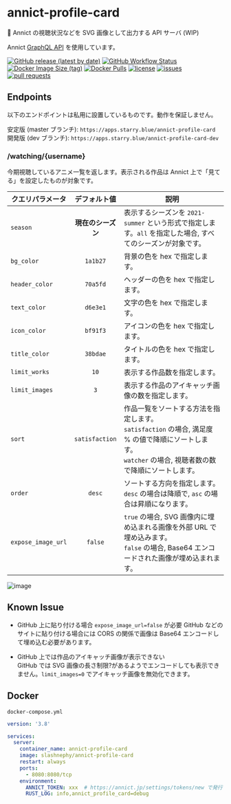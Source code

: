 # annict-profile-card
🔭 Annict の視聴状況などを SVG 画像として出力する API サーバ (WIP)

Annict [GraphQL API](https://developers.annict.jp/graphql-api) を使用しています。

[![GitHub release (latest by date)](https://img.shields.io/github/v/release/SlashNephy/annict-profile-card)](https://github.com/SlashNephy/annict-profile-card/releases)
[![GitHub Workflow Status](https://img.shields.io/github/workflow/status/SlashNephy/annict-profile-card/Docker)](https://hub.docker.com/r/slashnephy/annict-profile-card)
[![Docker Image Size (tag)](https://img.shields.io/docker/image-size/slashnephy/annict-profile-card/latest)](https://hub.docker.com/r/slashnephy/annict-profile-card)
[![Docker Pulls](https://img.shields.io/docker/pulls/slashnephy/annict-profile-card)](https://hub.docker.com/r/slashnephy/annict-profile-card)
[![license](https://img.shields.io/github/license/SlashNephy/annict-profile-card)](https://github.com/SlashNephy/annict-profile-card/blob/master/LICENSE)
[![issues](https://img.shields.io/github/issues/SlashNephy/annict-profile-card)](https://github.com/SlashNephy/annict-profile-card/issues)
[![pull requests](https://img.shields.io/github/issues-pr/SlashNephy/annict-profile-card)](https://github.com/SlashNephy/annict-profile-card/pulls)

## Endpoints

以下のエンドポイントは私用に設置しているものです。動作を保証しません。

安定版 (master ブランチ): `https://apps.starry.blue/annict-profile-card`  
開発版 (dev ブランチ): `https://apps.starry.blue/annict-profile-card-dev`

### /watching/{username}

今期視聴しているアニメ一覧を返します。表示される作品は Annict 上で「見てる」を設定したものが対象です。

|クエリパラメータ|デフォルト値|説明|
|---|:---:|---|
|`season`|**現在のシーズン**|表示するシーズンを `2021-summer` という形式で指定します。`all` を指定した場合, すべてのシーズンが対象です。|
|`bg_color`|`1a1b27`|背景の色を hex で指定します。|
|`header_color`|`70a5fd`|ヘッダーの色を hex で指定します。|
|`text_color`|`d6e3e1`|文字の色を hex で指定します。|
|`icon_color`|`bf91f3`|アイコンの色を hex で指定します。|
|`title_color`|`38bdae`|タイトルの色を hex で指定します。|
|`limit_works`|`10`| 表示する作品数を指定します。 |
|`limit_images`|`3`| 表示する作品のアイキャッチ画像の数を指定します。 |
|`sort`|`satisfaction`| 作品一覧をソートする方法を指定します。<br>`satisfaction` の場合, 満足度 % の値で降順にソートします。<br>`watcher` の場合, 視聴者数の数で降順にソートします。 |
|`order`|`desc`| ソートする方向を指定します。<br>`desc` の場合は降順で, `asc` の場合は昇順になります。|
|`expose_image_url`|`false`| `true` の場合, SVG 画像内に埋め込まれる画像を外部 URL で埋め込みます。<br>`false` の場合, Base64 エンコードされた画像が埋め込まれます。 |

![image](https://user-images.githubusercontent.com/7302150/153339724-98ebbd59-038e-4abe-89d2-d2ebf6eabb18.png)

## Known Issue

- GitHub 上に貼り付ける場合 `expose_image_url=false` が必要
  GitHub などのサイトに貼り付ける場合には CORS の関係で画像は Base64 エンコードして埋め込む必要があります。

- GitHub 上では作品のアイキャッチ画像が表示できない  
  GitHub では SVG 画像の長さ制限?があるようでエンコードしても表示できません。`limit_images=0` でアイキャッチ画像を無効化できます。

## Docker

`docker-compose.yml`

```yaml
version: '3.8'

services:
  server:
    container_name: annict-profile-card
    image: slashnephy/annict-profile-card
    restart: always
    ports:
      - 8080:8080/tcp
    environment:
      ANNICT_TOKEN: xxx  # https://annict.jp/settings/tokens/new で発行できます
      RUST_LOG: info,annict_profile_card=debug
```
